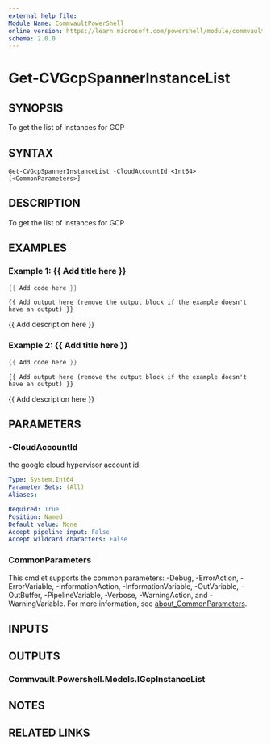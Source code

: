 ```yaml
---
external help file:
Module Name: CommvaultPowerShell
online version: https://learn.microsoft.com/powershell/module/commvaultpowershell/get-cvgcpspannerinstancelist
schema: 2.0.0
---
```


# Get-CVGcpSpannerInstanceList

## SYNOPSIS
To get the list of instances for GCP

## SYNTAX

```
Get-CVGcpSpannerInstanceList -CloudAccountId <Int64> [<CommonParameters>]
```

## DESCRIPTION
To get the list of instances for GCP

## EXAMPLES

### Example 1: {{ Add title here }}
```powershell
{{ Add code here }}
```

```output
{{ Add output here (remove the output block if the example doesn't have an output) }}
```

{{ Add description here }}

### Example 2: {{ Add title here }}
```powershell
{{ Add code here }}
```

```output
{{ Add output here (remove the output block if the example doesn't have an output) }}
```

{{ Add description here }}

## PARAMETERS

### -CloudAccountId
the google cloud hypervisor account id

```yaml
Type: System.Int64
Parameter Sets: (All)
Aliases:

Required: True
Position: Named
Default value: None
Accept pipeline input: False
Accept wildcard characters: False
```

### CommonParameters
This cmdlet supports the common parameters: -Debug, -ErrorAction, -ErrorVariable, -InformationAction, -InformationVariable, -OutVariable, -OutBuffer, -PipelineVariable, -Verbose, -WarningAction, and -WarningVariable. For more information, see [about_CommonParameters](http://go.microsoft.com/fwlink/?LinkID=113216).

## INPUTS

## OUTPUTS

### Commvault.Powershell.Models.IGcpInstanceList

## NOTES

## RELATED LINKS

